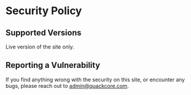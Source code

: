 # Security Policy

## Supported Versions

Live version of the site only.

## Reporting a Vulnerability

If you find anything wrong with the security on this site, or encounter any bugs, please reach out to admin@quackcore.com.
